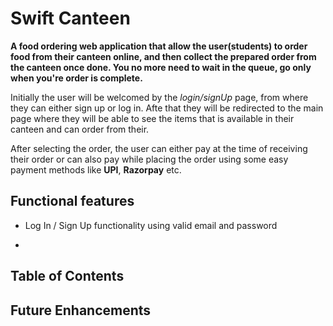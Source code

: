 # Swift Canteen 

**A food ordering web application that allow the user(students) to order food from their canteen online, and then collect the prepared order from the canteen once done. You no more need to wait in the queue, go only when you're order is complete.**

Initially the user will be welcomed by the *login/signUp* page, from where they can either sign up or log in. Afte that they will be redirected to the main page where they will be able to see the items that is available in their canteen and can order from their.

After selecting the order, the user can either pay at the time of receiving their order or can also pay while placing the order using some easy payment methods like **UPI**, **Razorpay** etc.

## Functional features

- Log In / Sign Up functionality using valid email and password

-

## Table of Contents


## Future Enhancements